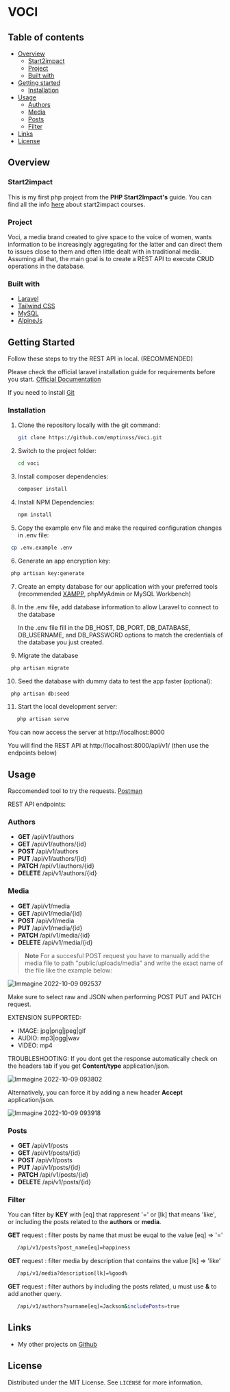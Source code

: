 # VOCI

## Table of contents

-   [Overview](#overview)
    -   [Start2impact](#Start2impact)
    -   [Project](#Project)
    -   [Built with](#built-with)
-   [Getting started](#Getting-started)
    -   [Installation](#Installation)
-   [Usage](#Usage)
    -   [Authors](#Authors)
    -   [Media](#Mdia)
    -   [Posts](#Posts)
    -   [Filter](#Filter)
-   [Links](#Links)
-   [License](#License)

## Overview

### Start2impact

This is my first php project from the **PHP Start2Impact's** guide.
You can find all the info [here](https://www.start2impact.it/percorsi/) about start2impact courses.

### Project

Voci, a media brand created to give space to the voice of women, wants information to be increasingly aggregating for the latter and can direct them to issues close to them and often little dealt with in traditional media.
Assuming all that, the main goal is to create a REST API to execute CRUD operations in the database.

### Built with

-   [Laravel](https://laravel.com/)
-   [Tailwind CSS](https://tailwindcss.com/)
-   [MySQL](https://www.mysql.com/it/downloads/)
-   [AlpineJs](https://alpinejs.dev)

## Getting Started

Follow these steps to try the REST API in local. (RECOMMENDED)

Please check the official laravel installation guide for requirements before you start. [Official Documentation](https://laravel.com/docs/9.x/installation)

If you need to install [Git](https://git-scm.com/downloads)

### Installation

1. Clone the repository locally with the git command:

    ```sh
    git clone https://github.com/emptinxss/Voci.git
    ```

2. Switch to the project folder:

    ```sh
    cd voci
    ```

3. Install composer dependencies:

    ```sh
    composer install
    ```

4. Install NPM Dependencies:

    ```sh
    npm install
    ```

5. Copy the example env file and make the required configuration changes in .env file:

```sh
 cp .env.example .env
```

6.  Generate an app encryption key:

```sh
 php artisan key:generate
```

7.  Create an empty database for our application with your preferred tools (recommended [XAMPP](https://www.apachefriends.org/it/index.html), phpMyAdmin or MySQL Workbench)

8.  In the .env file, add database information to allow Laravel to connect to the database

    In the .env file fill in the DB_HOST, DB_PORT, DB_DATABASE, DB_USERNAME, and DB_PASSWORD options to match the credentials of the database you just created.

9.  Migrate the database

```sh
 php artisan migrate
```

10. Seed the database with dummy data to test the app faster (optional):

```sh
 php artisan db:seed
```

11. Start the local development server:

```sh
   php artisan serve
```

You can now access the server at http://localhost:8000

You will find the REST API at http://localhost:8000/api/v1/ (then use the endpoints below)

## Usage

Raccomended tool to try the requests. [Postman](https://www.postman.com/)

REST API endpoints:

### Authors

-   **GET** /api/v1/authors
-   **GET** /api/v1/authors/{id}
-   **POST** /api/v1/authors
-   **PUT** /api/v1/authors/{id}
-   **PATCH** /api/v1/authors/{id}
-   **DELETE** /api/v1/authors/{id}

### Media

-   **GET** /api/v1/media
-   **GET** /api/v1/media/{id}
-   **POST** /api/v1/media
-   **PUT** /api/v1/media/{id}
-   **PATCH** /api/v1/media/{id}
-   **DELETE** /api/v1/media/{id}

> **Note**
> For a succesful POST request you have to manually add the media file to path "public/uploads/media" and write the exact name of the file like the example below:

![Immagine 2022-10-09 092537](https://user-images.githubusercontent.com/83363396/194754715-2de0c1e7-96ab-4f00-a654-759e680f1f8d.png)

Make sure to select raw and JSON when performing POST PUT and PATCH request.

EXTENSION SUPPORTED:

-   IMAGE: jpg|png|jpeg|gif
-   AUDIO: mp3|ogg|wav
-   VIDEO: mp4

TROUBLESHOOTING:
If you dont get the response automatically check on the headers tab if you get **Content/type** application/json.

![Immagine 2022-10-09 093802](https://user-images.githubusercontent.com/83363396/194754726-fa020f35-0119-4319-b2e4-7bf4ba832c95.png)

Alternatively, you can force it by adding a new header **Accept** application/json.

![Immagine 2022-10-09 093918](https://user-images.githubusercontent.com/83363396/194754728-877d9ca6-9345-430e-83d1-b8da7b90b991.png)

### Posts

-   **GET** /api/v1/posts
-   **GET** /api/v1/posts/{id}
-   **POST** /api/v1/posts
-   **PUT** /api/v1/posts/{id}
-   **PATCH** /api/v1/posts/{id}
-   **DELETE** /api/v1/posts/{id}

### Filter

You can filter by **KEY** with [eq] that rappresent '=' or [lk] that means 'like', or including the posts related to the **authors** or **media**.

**GET** request : filter posts by name that must be euqal to the value [eq] => '='

```sh
   /api/v1/posts?post_name[eq]=happiness
```

**GET** request : filter media by description that contains the value [lk] => 'like'

```sh
   /api/v1/media?description[lk]=%good%
```

**GET** request : filter authors by including the posts related, u must use **&** to add another query.

```sh
   /api/v1/authors?surname[eq]=Jackson&includePosts=true
```

## Links

-   My other projects on [Github](https://github.com/emptinxss)

## License

Distributed under the MIT License. See `LICENSE` for more information.
